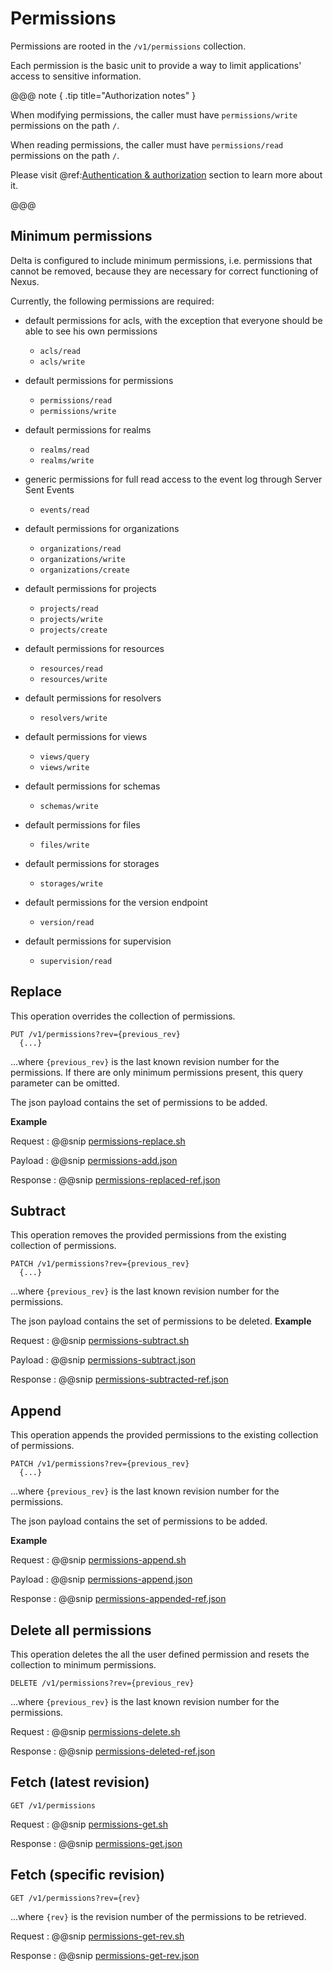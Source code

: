 # Permissions

Permissions are rooted in the `/v1/permissions` collection.

Each permission is the basic unit to provide a way to limit applications' access to sensitive information.

@@@ note { .tip title="Authorization notes" }	

When  modifying permissions, the caller must have `permissions/write` permissions on the path `/`.

When  reading permissions, the caller must have `permissions/read` permissions on the path `/`.

Please visit @ref:[Authentication & authorization](authentication.md) section to learn more about it.

@@@

## Minimum permissions

Delta is configured to include minimum permissions, i.e. permissions that cannot be removed, because they are 
necessary for correct functioning of Nexus.

Currently, the following permissions are required:

-  default permissions for acls, with the exception that everyone should be able to see his own permissions
    - `acls/read`
    - `acls/write`

- default permissions for permissions
    - `permissions/read`
    - `permissions/write`

- default permissions for realms
    - `realms/read`
    - `realms/write`

 - generic permissions for full read access to the event log through Server Sent Events
    - `events/read`

- default permissions for organizations
    - `organizations/read`
    - `organizations/write`
    - `organizations/create`
    
- default permissions for projects
    - `projects/read`
    - `projects/write`
    - `projects/create`

- default permissions for resources
    - `resources/read`
    - `resources/write`
    
- default permissions for resolvers
    - `resolvers/write`

- default permissions for views
    - `views/query`
    - `views/write`
    
- default permissions for schemas
    - `schemas/write`
    
- default permissions for files
    - `files/write`

- default permissions for storages
    - `storages/write`

- default permissions for the version endpoint
    - `version/read`

- default permissions for supervision
    - `supervision/read`

## Replace

This operation overrides the collection of permissions.
```
PUT /v1/permissions?rev={previous_rev}
  {...}
```

...where ``{previous_rev}`` is the last known revision number for the permissions.
If there are only minimum permissions present, this query parameter can be omitted.

The json payload contains the set of permissions to be added.

**Example**

Request
:   @@snip [permissions-replace.sh](assets/permissions/permissions-replace.sh)

Payload
:   @@snip [permissions-add.json](assets/permissions/permissions-add.json)

Response
:   @@snip [permissions-replaced-ref.json](assets/permissions/permissions-replaced-ref.json)


## Subtract

This operation removes the provided permissions from the existing collection of permissions.

```
PATCH /v1/permissions?rev={previous_rev}
  {...}
```
...where ``{previous_rev}`` is the last known revision number for the permissions.

The json payload contains the set of permissions to be deleted.
**Example**

Request
:   @@snip [permissions-subtract.sh](assets/permissions/permissions-subtract.sh)

Payload
:   @@snip [permissions-subtract.json](assets/permissions/permissions-subtract.json)

Response
:   @@snip [permissions-subtracted-ref.json](assets/permissions/permissions-subtracted-ref.json)

## Append

This operation appends the provided permissions to the existing collection of  permissions.

```
PATCH /v1/permissions?rev={previous_rev}
  {...}
```
...where ``{previous_rev}`` is the last known revision number for the permissions.

The json payload contains the set of permissions to be added.

**Example**

Request
:   @@snip [permissions-append.sh](assets/permissions/permissions-append.sh)

Payload
:   @@snip [permissions-append.json](assets/permissions/permissions-append.json)

Response
:   @@snip [permissions-appended-ref.json](assets/permissions/permissions-appended-ref.json)

## Delete all permissions

This operation deletes the all the user defined permission and resets the collection to minimum permissions.

```
DELETE /v1/permissions?rev={previous_rev}
```

...where ``{previous_rev}`` is the last known revision number for the permissions.


Request
:   @@snip [permissions-delete.sh](assets/permissions/permissions-delete.sh)

Response
:   @@snip [permissions-deleted-ref.json](assets/permissions/permissions-deleted-ref.json)


## Fetch (latest revision)

```
GET /v1/permissions
```

Request
:   @@snip [permissions-get.sh](assets/permissions/permissions-get.sh)

Response
:   @@snip [permissions-get.json](assets/permissions/permissions-get.json)

## Fetch (specific revision)
```
GET /v1/permissions?rev={rev}
```

...where `{rev}` is the revision number of the permissions to be retrieved.

Request
:   @@snip [permissions-get-rev.sh](assets/permissions/permissions-get-rev.sh)

Response
:   @@snip [permissions-get-rev.json](assets/permissions/permissions-get.json)